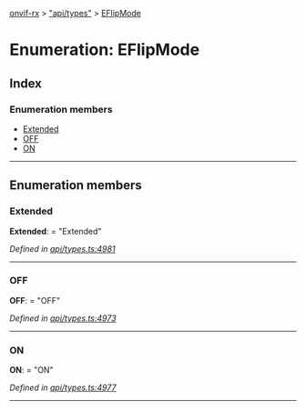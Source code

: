 [onvif-rx](../README.md) > ["api/types"](../modules/_api_types_.md) > [EFlipMode](../enums/_api_types_.eflipmode.md)

# Enumeration: EFlipMode

## Index

### Enumeration members

* [Extended](_api_types_.eflipmode.md#extended)
* [OFF](_api_types_.eflipmode.md#off)
* [ON](_api_types_.eflipmode.md#on)

---

## Enumeration members

<a id="extended"></a>

###  Extended

**Extended**:  = "Extended"

*Defined in [api/types.ts:4981](https://github.com/patrickmichalina/onvif-rx/blob/3ab1739/src/api/types.ts#L4981)*

___
<a id="off"></a>

###  OFF

**OFF**:  = "OFF"

*Defined in [api/types.ts:4973](https://github.com/patrickmichalina/onvif-rx/blob/3ab1739/src/api/types.ts#L4973)*

___
<a id="on"></a>

###  ON

**ON**:  = "ON"

*Defined in [api/types.ts:4977](https://github.com/patrickmichalina/onvif-rx/blob/3ab1739/src/api/types.ts#L4977)*

___

